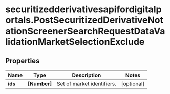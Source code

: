 # securitizedderivativesapifordigitalportals.PostSecuritizedDerivativeNotationScreenerSearchRequestDataValidationMarketSelectionExclude

## Properties

Name | Type | Description | Notes
------------ | ------------- | ------------- | -------------
**ids** | **[Number]** | Set of market identifiers. | [optional] 


